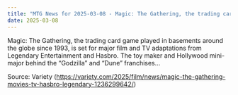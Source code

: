 ```yaml
---
title: "MTG News for 2025-03-08 - Magic: The Gathering, the trading card game played..."
date: 2025-03-08
---
```


Magic: The Gathering, the trading card game played in basements around the globe since 1993, is set for major film and TV adaptations from Legendary Entertainment and Hasbro. The toy maker and Hollywood mini-major behind the “Godzilla” and “Dune” franchises…

Source: Variety (https://variety.com/2025/film/news/magic-the-gathering-movies-tv-hasbro-legendary-1236299642/)
